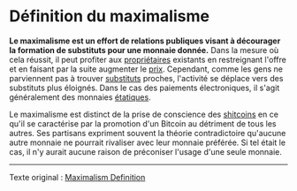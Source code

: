 Définition du maximalisme
=========================

**Le maximalisme est un effort de relations publiques visant à décourager la formation de substituts pour une monnaie donnée.** Dans la mesure où cela réussit, il peut profiter aux [propriétaires](ch101-glossary.md#propriétaire) existants en restreignant l'offre et en faisant par la suite augmenter le [prix](ch101-glossary.md#prix). Cependant, comme les gens ne parviennent pas à trouver [substituts](ch026-substitution-principle.md) proches, l'activité se déplace vers des substituts plus éloignés. Dans le cas des paiements électroniques, il s'agit généralement des monnaies [étatiques](ch101-glossary.md#état).

Le maximalisme est distinct de la prise de conscience des [shitcoins](ch100-shitcoin-definition.md) en ce qu'il se caractérise par la promotion d'un Bitcoin au détriment de tous les autres. Ses partisans expriment souvent la théorie contradictoire qu'aucune autre monnaie ne pourrait rivaliser avec leur monnaie préférée. Si tel était le cas, il n'y aurait aucune raison de préconiser l'usage d'une seule monnaie.

---

Texte original : [Maximalism Definition](https://github.com/libbitcoin/libbitcoin-system/wiki/Maximalism-Definition)